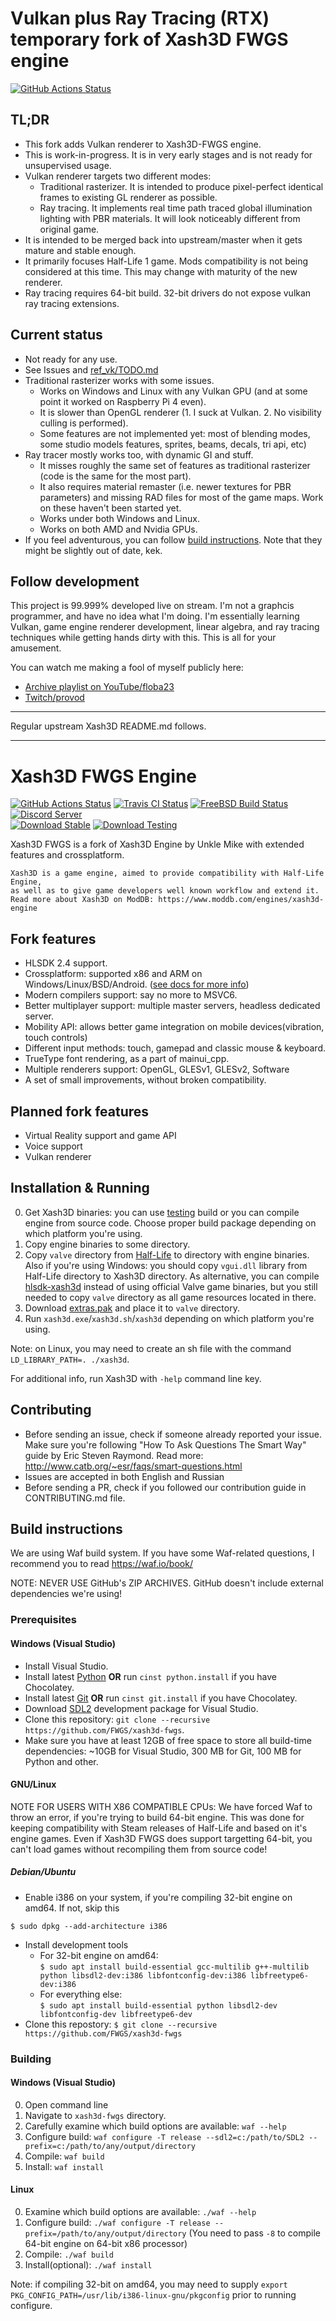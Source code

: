 # Vulkan plus Ray Tracing (RTX) temporary fork of Xash3D FWGS engine
[![GitHub Actions Status](https://github.com/w23/xash3d-fwgs/actions/workflows/c-cpp.yml/badge.svg)](https://github.com/w23/xash3d-fwgs/actions/workflows/c-cpp.yml)

## TL;DR
- This fork adds Vulkan renderer to Xash3D-FWGS engine.
- This is work-in-progress. It is in very early stages and is not ready for unsupervised usage.
- Vulkan renderer targets two different modes:
  - Traditional rasterizer. It is intended to produce pixel-perfect identical frames to existing GL renderer as possible.
  - Ray tracing. It implements real time path traced global illumination lighting with PBR materials. It will look noticeably different from original game.
- It is intended to be merged back into upstream/master when it gets mature and stable enough.
- It primarily focuses Half-Life 1 game. Mods compatibility is not being considered at this time. This may change with maturity of the new renderer.
- Ray tracing requires 64-bit build. 32-bit drivers do not expose vulkan ray tracing extensions.

## Current status
- Not ready for any use.
- See Issues and [ref_vk/TODO.md](ref_vk/TODO.md)
- Traditional rasterizer works with some issues.
	- Works on Windows and Linux with any Vulkan GPU (and at some point it worked on Raspberry Pi 4 even).
	- It is slower than OpenGL renderer (1. I suck at Vulkan. 2. No visibility culling is performed).
	- Some features are not implemented yet: most of blending modes, some studio models features, sprites, beams, decals, tri api, etc)
- Ray tracer mostly works too, with dynamic GI and stuff.
	- It misses roughly the same set of features as traditional rasterizer (code is the same for the most part).
	- It also requires material remaster (i.e. newer textures for PBR parameters) and missing RAD files for most of the game maps. Work on these haven't been started yet.
	- Works under both Windows and Linux.
	- Works on both AMD and Nvidia GPUs.
- If you feel adventurous, you can follow [build instructions](https://github.com/w23/xash3d-fwgs/wiki/64-bit-build-on-Windows). Note that they might be slightly out of date, kek.

## Follow development
This project is 99.999% developed live on stream. I'm not a graphcis programmer, and have no idea what I'm doing. I'm essentially learning Vulkan, game engine renderer development, linear algebra, and ray tracing techniques while getting hands dirty with this. This is all for your amusement.

You can watch me making a fool of myself publicly here:
- [Archive playlist on YouTube/floba23](https://www.youtube.com/playlist?list=PLP0z1CQXyu5CrDa522FklxbOC0SM_Manl)
- [Twitch/provod](https://twitch.tv/provod)

---

Regular upstream Xash3D README.md follows.

---

# Xash3D FWGS Engine
[![GitHub Actions Status](https://github.com/FWGS/xash3d-fwgs/actions/workflows/c-cpp.yml/badge.svg)](https://github.com/FWGS/xash3d-fwgs/actions/workflows/c-cpp.yml) [![Travis CI Status](https://api.travis-ci.org/FWGS/xash3d-fwgs.svg?branch=master)](https://travis-ci.org/FWGS/xash3d-fwgs) [![FreeBSD Build Status](https://img.shields.io/cirrus/github/FWGS/xash3d-fwgs?label=freebsd%20build)](https://cirrus-ci.com/github/FWGS/xash3d-fwgs) [![Discord Server](https://img.shields.io/discord/355697768582610945.svg)](http://discord.fwgs.ru/) \
[![Download Stable](https://img.shields.io/badge/download-stable-yellow)](https://github.com/FWGS/xash3d-fwgs/releases/latest) [![Download Testing](https://img.shields.io/badge/downloads-testing-orange)](https://github.com/FWGS/xash3d-fwgs/releases/tag/continuous) 

Xash3D FWGS is a fork of Xash3D Engine by Unkle Mike with extended features and crossplatform.

```
Xash3D is a game engine, aimed to provide compatibility with Half-Life Engine, 
as well as to give game developers well known workflow and extend it.
Read more about Xash3D on ModDB: https://www.moddb.com/engines/xash3d-engine
```

## Fork features
* HLSDK 2.4 support.
* Crossplatform: supported x86 and ARM on Windows/Linux/BSD/Android. ([see docs for more info](Documentation/ports.md))
* Modern compilers support: say no more to MSVC6.
* Better multiplayer support: multiple master servers, headless dedicated server.
* Mobility API: allows better game integration on mobile devices(vibration, touch controls)
* Different input methods: touch, gamepad and classic mouse & keyboard.
* TrueType font rendering, as a part of mainui_cpp.
* Multiple renderers support: OpenGL, GLESv1, GLESv2, Software
* A set of small improvements, without broken compatibility.

## Planned fork features
* Virtual Reality support and game API
* Voice support
* Vulkan renderer

## Installation & Running
0) Get Xash3D binaries: you can use [testing](https://github.com/FWGS/xash3d-fwgs/releases/tag/continuous) build or you can compile engine from source code.
Choose proper build package depending on which platform you're using.
1) Copy engine binaries to some directory.
2) Copy `valve` directory from [Half-Life](https://store.steampowered.com/app/70/HalfLife/) to directory with engine binaries.
Also if you're using Windows: you should copy `vgui.dll` library from Half-Life directory to Xash3D directory.
As alternative, you can compile [hlsdk-xash3d](https://github.com/FWGS/hlsdk-xash3d) instead of using official Valve game binaries, but you still needed to copy `valve` directory as all game resources located in there.
3) Download [extras.pak](https://github.com/FWGS/xash-extras/releases/tag/v0.19.2) and place it to `valve` directory.
4) Run `xash3d.exe`/`xash3d.sh`/`xash3d` depending on which platform you're using.

Note: on Linux, you may need to create an sh file with the command `LD_LIBRARY_PATH=. ./xash3d`.

For additional info, run Xash3D with `-help` command line key.

## Contributing
* Before sending an issue, check if someone already reported your issue. Make sure you're following "How To Ask Questions The Smart Way" guide by Eric Steven Raymond. Read more: http://www.catb.org/~esr/faqs/smart-questions.html
* Issues are accepted in both English and Russian
* Before sending a PR, check if you followed our contribution guide in CONTRIBUTING.md file.

## Build instructions
We are using Waf build system. If you have some Waf-related questions, I recommend you to read https://waf.io/book/

NOTE: NEVER USE GitHub's ZIP ARCHIVES. GitHub doesn't include external dependencies we're using!

### Prerequisites
#### Windows (Visual Studio)
* Install Visual Studio.
* Install latest [Python](https://python.org) **OR** run `cinst python.install` if you have Chocolatey.
* Install latest [Git](https://git-scm.com/download/win) **OR** run `cinst git.install` if you have Chocolatey.
* Download [SDL2](https://libsdl.org/download-2.0.php) development package for Visual Studio.
* Clone this repository: `git clone --recursive https://github.com/FWGS/xash3d-fwgs`.
* Make sure you have at least 12GB of free space to store all build-time dependencies: ~10GB for Visual Studio, 300 MB for Git, 100 MB for Python and other.

#### GNU/Linux
NOTE FOR USERS WITH X86 COMPATIBLE CPUs:
We have forced Waf to throw an error, if you're trying to build 64-bit engine. This was done for keeping compatibility with Steam releases of Half-Life and based on it's engine games.
Even if Xash3D FWGS does support targetting 64-bit, you can't load games without recompiling them from source code!

##### Debian/Ubuntu
* Enable i386 on your system, if you're compiling 32-bit engine on amd64. If not, skip this

`$ sudo dpkg --add-architecture i386`
* Install development tools
  * For 32-bit engine on amd64: \
    `$ sudo apt install build-essential gcc-multilib g++-multilib python libsdl2-dev:i386 libfontconfig-dev:i386 libfreetype6-dev:i386`
  * For everything else: \
    `$ sudo apt install build-essential python libsdl2-dev libfontconfig-dev libfreetype6-dev`
* Clone this repostory:
`$ git clone --recursive https://github.com/FWGS/xash3d-fwgs`

### Building
#### Windows (Visual Studio)
0) Open command line
1) Navigate to `xash3d-fwgs` directory.
2) Carefully examine which build options are available: `waf --help`
3) Configure build: `waf configure -T release --sdl2=c:/path/to/SDL2 --prefix=c:/path/to/any/output/directory`
4) Compile: `waf build`
5) Install: `waf install`

#### Linux
0) Examine which build options are available: `./waf --help`
1) Configure build: `./waf configure -T release --prefix=/path/to/any/output/directory`
(You need to pass `-8` to compile 64-bit engine on 64-bit x86 processor)
2) Compile: `./waf build`
3) Install(optional): `./waf install`

Note: if compiling 32-bit on amd64, you may need to supply `export PKG_CONFIG_PATH=/usr/lib/i386-linux-gnu/pkgconfig` prior to running configure.   

